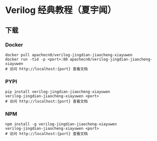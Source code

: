# Verilog 经典教程（夏宇闻）

## 下载

### Docker

```
docker pull apachecn0/verilog-jingdian-jiaocheng-xiayuwen
docker run -tid -p <port>:80 apachecn0/verilog-jingdian-jiaocheng-xiayuwen
# 访问 http://localhost:{port} 查看文档
```

### PYPI

```
pip install verilog-jingdian-jiaocheng-xiayuwen
verilog-jingdian-jiaocheng-xiayuwen <port>
# 访问 http://localhost:{port} 查看文档
```

### NPM

```
npm install -g verilog-jingdian-jiaocheng-xiayuwen
verilog-jingdian-jiaocheng-xiayuwen <port>
# 访问 http://localhost:{port} 查看文档
```